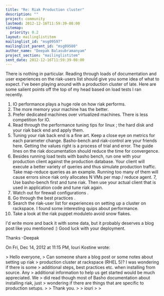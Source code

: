 ```yaml
---
title: "Re: Riak Production cluster"
description: ""
project: community
lastmod: 2012-12-16T11:59:39-08:00
sitemap:
  priority: 0.2
layout: mailinglistitem
mailinglist_id: "msg09597"
mailinglist_parent_id: "msg09580"
author_name: "Deepak Balasubramanyam"
project_section: "mailinglistitem"
sent_date: 2012-12-16T11:59:39-08:00
---
```



There is nothing in particular. Reading through loads of documentation and
user experiences on the riak-users list should give you some idea of what
to expect. I've been playing around with a production cluster of late. Here
are some salient points off the top of my head based on load tests I ran
recently.

1. IO performance plays a huge role on how riak performs.
2. The more memory your machine has the better.
3. Prefer dedicated machines over virtualized machines. There is less
competition for IO.
4. Read through the performance tuning tips for linux ; the hard disk and
your riak back end and apply them.
5. Tuning your riak back end is a fine art. Keep a close eye on metrics for
each parameter change. Basho-bench and riak-control are your friends here.
Getting the values right is a process of trial and error. The guide lines
on the riak documentation should reduce the time for convergence.
6. Besides running load tests with basho bench, run one with your
production client against the production database. Your client will execute
a better variety of queries and thus simulate production traffic. Take
map-reduce queries as an example. Running too many of them will cause
errors since riak only allocates N VMs per map / reduce agent.
7, Use basho-bench first and tune riak. Then use your actual client that is
used in application code and tune riak again.
8. Watch out for firewall
configurations
.
9. Go through the best
practices
.
10. Search the riak-user  list for
experiences on setting up a cluster on rackspace. I found some interesting
quips about performance.
11. Take a look at the riak puppet
moduleto
avoid snow flakes.

I'd write more and back it with some data, but it probably deserves a blog
post like you mentioned :) Good luck with your deployment.

Thanks
-Deepak


On Fri, Dec 14, 2012 at 11:15 PM, Iouri Kostine wrote:

&gt; Hello everyone,
&gt; Can someone share a blog post or some notes about setting up riak
&gt; production cluster at rackspace (RHEL 5)? I was wondering if there is some
&gt; additional steps, best practices etc. when installing from source. Any
&gt; additional information to help us get started would be much appreciated. We
&gt; did read though most of Basho documentation about installing riak, just
&gt; wondering if there are things that are specific to production setups.
&gt;
&gt; Thank you.
&gt;
&gt; iouri
&gt;
&gt;


